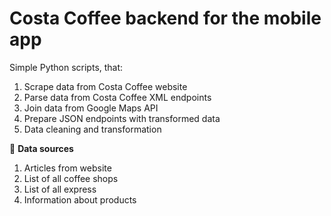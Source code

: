 # Costa Coffee backend for the mobile app

Simple Python scripts, that:

1. Scrape data from Costa Coffee website
2. Parse data from Costa Coffee XML endpoints
3. Join data from Google Maps API
4. Prepare JSON endpoints with transformed data
5. Data cleaning and transformation

📝 **Data sources**

1. Articles from website
2. List of all coffee shops
3. List of all express
4. Information about products
